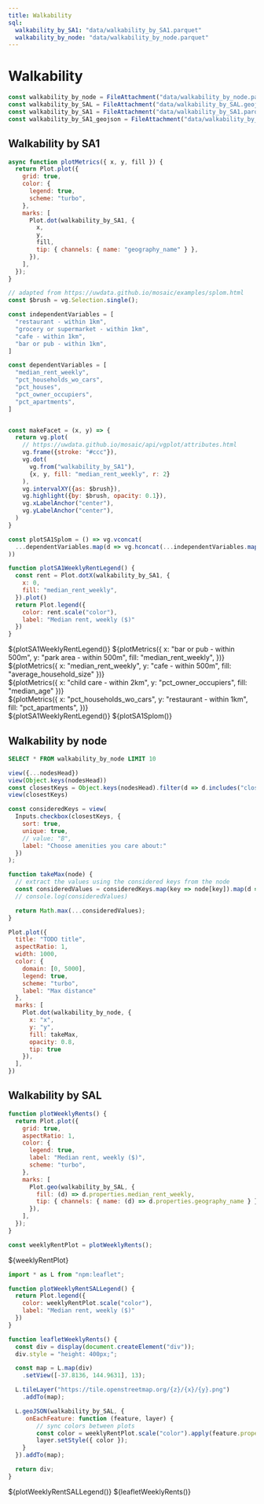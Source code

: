 ```yaml
---
title: Walkability
sql: 
  walkability_by_SA1: "data/walkability_by_SA1.parquet"
  walkability_by_node: "data/walkability_by_node.parquet"
---
```


# Walkability

```js
const walkability_by_node = FileAttachment("data/walkability_by_node.parquet").parquet();
const walkability_by_SAL = FileAttachment("data/walkability_by_SAL.geojson").json()
const walkability_by_SA1 = FileAttachment("data/walkability_by_SA1.parquet").parquet();
const walkability_by_SA1_geojson = FileAttachment("data/walkability_by_SA1.geojson").json()
```

## Walkability by SA1


```js
async function plotMetrics({ x, y, fill }) {
  return Plot.plot({
    grid: true,
    color: {
      legend: true,
      scheme: "turbo",
    },
    marks: [
      Plot.dot(walkability_by_SA1, {
        x,
        y,
        fill,
        tip: { channels: { name: "geography_name" } },
      }),
    ],
  });
}
```

```js
// adapted from https://uwdata.github.io/mosaic/examples/splom.html
const $brush = vg.Selection.single();

const independentVariables = [
  "restaurant - within 1km",
  "grocery or supermarket - within 1km",
  "cafe - within 1km",
  "bar or pub - within 1km",
]

const dependentVariables = [
  "median_rent_weekly",
  "pct_households_wo_cars",
  "pct_houses",
  "pct_owner_occupiers",
  "pct_apartments",
]


const makeFacet = (x, y) => {
  return vg.plot(
    // https://uwdata.github.io/mosaic/api/vgplot/attributes.html
    vg.frame({stroke: "#ccc"}),
    vg.dot(
      vg.from("walkability_by_SA1"),
      {x, y, fill: "median_rent_weekly", r: 2}
    ),
    vg.intervalXY({as: $brush}),
    vg.highlight({by: $brush, opacity: 0.1}),
    vg.xLabelAnchor("center"),
    vg.yLabelAnchor("center"),
  )
}

const plotSA1Splom = () => vg.vconcat(
  ...dependentVariables.map(d => vg.hconcat(...independentVariables.map(i => makeFacet(i, d)))
))
```

```js
function plotSA1WeeklyRentLegend() {
  const rent = Plot.dotX(walkability_by_SA1, {
    x: 0,
    fill: "median_rent_weekly",
  }).plot()
  return Plot.legend({
    color: rent.scale("color"),
    label: "Median rent, weekly ($)"
  })
}
```

<div>
${plotSA1WeeklyRentLegend()}
${plotMetrics({
  x: "bar or pub - within 500m",
  y: "park area - within 500m",
  fill: "median_rent_weekly",
})}
</div>

<div>
${plotMetrics({
  x: "median_rent_weekly",
  y: "cafe - within 500m",
  fill: "average_household_size"
})}
</div>

<div>
${plotMetrics({
  x: "child care - within 2km",
  y: "pct_owner_occupiers",
  fill: "median_age" })}
</div>

<div>
${plotMetrics({
  x: "pct_households_wo_cars",
  y: "restaurant - within 1km",
  fill: "pct_apartments",
})}
</div>

<div>
${plotSA1WeeklyRentLegend()}
${plotSA1Splom()}
</div>


## Walkability by node

```sql id=[nodesHead] display
SELECT * FROM walkability_by_node LIMIT 10
```

```js
view({...nodesHead})
view(Object.keys(nodesHead))
const closestKeys = Object.keys(nodesHead).filter(d => d.includes("closest"))
view(closestKeys)
```

```js
const consideredKeys = view(
  Inputs.checkbox(closestKeys, {
    sort: true,
    unique: true,
    // value: "B",
    label: "Choose amenities you care about:"
  })
);
```

```js
function takeMax(node) {
  // extract the values using the considered keys from the node
  const consideredValues = consideredKeys.map(key => node[key]).map(d => d || 5000);
  // console.log(consideredValues)

  return Math.max(...consideredValues);
}
```

```js
Plot.plot({
  title: "TODO title",
  aspectRatio: 1,
  width: 1000,
  color: {
    domain: [0, 5000],
    legend: true,
    scheme: "turbo",
    label: "Max distance"
  },
  marks: [
    Plot.dot(walkability_by_node, { 
      x: "x", 
      y: "y", 
      fill: takeMax, 
      opacity: 0.8,
      tip: true
    }),
  ],
})
```

## Walkability by SAL

```js
function plotWeeklyRents() {
  return Plot.plot({
    grid: true,
    aspectRatio: 1,
    color: {
      legend: true,
      label: "Median rent, weekly ($)",
      scheme: "turbo",
    },
    marks: [
      Plot.geo(walkability_by_SAL, {
        fill: (d) => d.properties.median_rent_weekly,
        tip: { channels: { name: (d) => d.properties.geography_name } },
      }),
    ],
  });
}

const weeklyRentPlot = plotWeeklyRents();
```

<div>
${weeklyRentPlot}
</div>


```js
import * as L from "npm:leaflet";

function plotWeeklyRentSALLegend() {
  return Plot.legend({
    color: weeklyRentPlot.scale("color"),
    label: "Median rent, weekly ($)"
  })
}

function leafletWeeklyRents() {
  const div = display(document.createElement("div"));
  div.style = "height: 400px;";

  const map = L.map(div)
    .setView([-37.8136, 144.9631], 13);

  L.tileLayer("https://tile.openstreetmap.org/{z}/{x}/{y}.png")
    .addTo(map);

  L.geoJSON(walkability_by_SAL, {
     onEachFeature: function (feature, layer) {
        // sync colors between plots
        const color = weeklyRentPlot.scale("color").apply(feature.properties.median_rent_weekly);
        layer.setStyle({ color }); 
    }
  }).addTo(map);

  return div;
}
```

<div>
${plotWeeklyRentSALLegend()}
${leafletWeeklyRents()}
</div>

